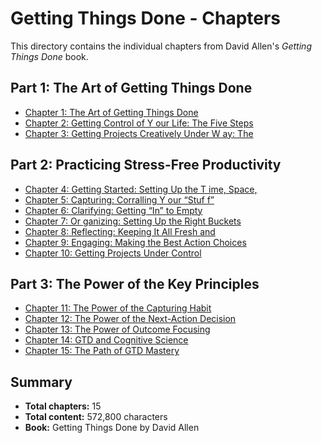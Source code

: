 # Getting Things Done - Chapters

This directory contains the individual chapters from David Allen's *Getting Things Done* book.

## Part 1: The Art of Getting Things Done

- [Chapter 1: The Art of Getting Things Done](chapter-01-the-art-of-getting-things-done.md)
- [Chapter 2: Getting Control of Y our Life: The Five Steps](chapter-02-getting-control-of-y-our-life-the-five-steps.md)
- [Chapter 3: Getting Projects Creatively Under W ay: The](chapter-03-getting-projects-creatively-under-w-ay-the.md)

## Part 2: Practicing Stress-Free Productivity

- [Chapter 4: Getting Started: Setting Up the T ime, Space,](chapter-04-getting-started-setting-up-the-t-ime-space.md)
- [Chapter 5: Capturing: Corralling Y our “Stuf f”](chapter-05-capturing-corralling-y-our-stuf-f.md)
- [Chapter 6: Clarifying: Getting “In” to Empty](chapter-06-clarifying-getting-in-to-empty.md)
- [Chapter 7: Or ganizing: Setting Up the Right Buckets](chapter-07-or-ganizing-setting-up-the-right-buckets.md)
- [Chapter 8: Reflecting: Keeping It All Fresh and](chapter-08-reflecting-keeping-it-all-fresh-and.md)
- [Chapter 9: Engaging: Making the Best Action Choices](chapter-09-engaging-making-the-best-action-choices.md)
- [Chapter 10: Getting Projects Under Control](chapter-10-getting-projects-under-control.md)

## Part 3: The Power of the Key Principles

- [Chapter 11: The Power of the Capturing Habit](chapter-11-the-power-of-the-capturing-habit.md)
- [Chapter 12: The Power of the Next-Action Decision](chapter-12-the-power-of-the-next-action-decision.md)
- [Chapter 13: The Power of Outcome Focusing](chapter-13-the-power-of-outcome-focusing.md)
- [Chapter 14: GTD and Cognitive Science](chapter-14-gtd-and-cognitive-science.md)
- [Chapter 15: The Path of GTD Mastery](chapter-15-the-path-of-gtd-mastery.md)

## Summary

- **Total chapters:** 15
- **Total content:** 572,800 characters
- **Book:** Getting Things Done by David Allen
